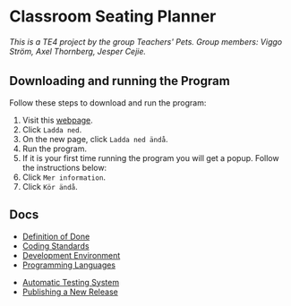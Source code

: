 # Classroom Seating Planner

###### This is a TE4 project by the group Teachers' Pets. Group members: Viggo Ström, Axel Thornberg, Jesper Cejie.

## Downloading and running the Program

Follow these steps to download and run the program:

1. Visit this [webpage](https://drive.google.com/file/d/1aUAqZQAtZDGWeXinWD2EKMxGI7ZFAjY7/view?usp=sharing).
2. Click `Ladda ned`.
3. On the new page, click `Ladda ned ändå`.
4. Run the program.
5. If it is your first time running the program you will get a popup. Follow the instructions below:
6. Click `Mer information`.
7. Click `Kör ändå`.

## Docs

<!-- Below are the links to the regulation docs -->

-   [Definition of Done](docs/definition-of-done.md)
-   [Coding Standards](docs/coding-standard.md)
-   [Development Environment](docs/development-environment.md)
-   [Programming Languages](docs/programming-languages.md)
<!-- Below are the links to the guides/instructions -->
-   [Automatic Testing System](docs/testing.md)
-   [Publishing a New Release](docs/publishing-a-new-release.md)
